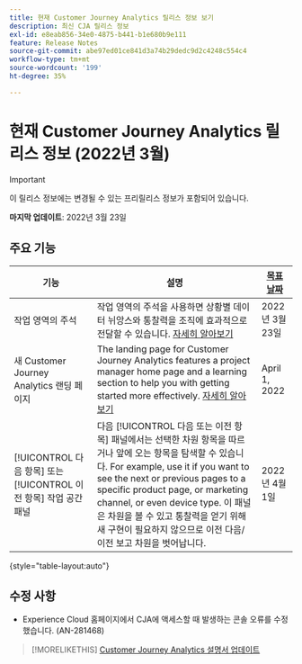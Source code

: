 ```yaml
---
title: 현재 Customer Journey Analytics 릴리스 정보 보기
description: 최신 CJA 릴리스 정보
exl-id: e8eab856-34e0-4875-b441-b1e680b9e111
feature: Release Notes
source-git-commit: abe97ed01ce841d3a74b29dedc9d2c4248c554c4
workflow-type: tm+mt
source-wordcount: '199'
ht-degree: 35%

---
```


# 현재 Customer Journey Analytics 릴리스 정보 (2022년 3월)

>[!IMPORTANT]
>
>이 릴리스 정보에는 변경될 수 있는 프리릴리스 정보가 포함되어 있습니다.

**마지막 업데이트**: 2022년 3월 23일

## 주요 기능

| 기능 | 설명 | [목표 날짜](/help/release-notes/releases.md) |
| ----------- | ---------- | ----- |
| 작업 영역의 주석 | 작업 영역의 주석을 사용하면 상황별 데이터 뉘앙스와 통찰력을 조직에 효과적으로 전달할 수 있습니다. [자세히 알아보기](/help/components/annotations/overview.md) | 2022년 3월 23일 |
| 새 Customer Journey Analytics 랜딩 페이지 | The landing page for Customer Journey Analytics features a project manager home page and a learning section to help you with getting started more effectively. [자세히 알아보기](/help/getting-started/landing.md) | April 1, 2022 |
| [!UICONTROL 다음 항목] 또는 [!UICONTROL 이전 항목] 작업 공간 패널 | 다음 [!UICONTROL 다음 또는 이전 항목] 패널에서는 선택한 차원 항목을 따르거나 앞에 오는 항목을 탐색할 수 있습니다. For example, use it if you want to see the next or previous pages to a specific product page, or marketing channel, or even device type. 이 패널은 차원을 볼 수 있고 통찰력을 얻기 위해 새 구현이 필요하지 않으므로 이전 다음/이전 보고 차원을 벗어납니다. | 2022년 4월 1일 |

{style=&quot;table-layout:auto&quot;}

## 수정 사항

* Experience Cloud 홈페이지에서 CJA에 액세스할 때 발생하는 콘솔 오류를 수정했습니다. (AN-281468)

>[!MORELIKETHIS]
>[Customer Journey Analytics 설명서 업데이트](/help/release-notes/doc-changes.md)
